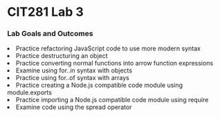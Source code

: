 # CIT281 Lab 3 

### Lab Goals and Outcomes
<li>Practice refactoring JavaScript code to use more modern syntax</li>
<li>Practice destructuring an object</li>
<li>Practice converting normal functions into arrow function expressions</li>
<li>Examine using for..in  syntax with objects</li>
<li>Practice using for..of syntax with arrays</li>
<li>Practice creating a Node.js compatible code module using module.exports</li>
<li>Practice importing a Node.js compatible code module using require</li>
<li>Examine code using the spread operator</li>



